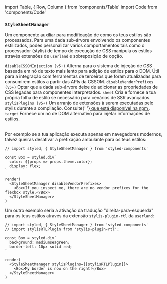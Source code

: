 import Table, { Row, Column } from 'components/Table'
import Code from 'components/Code'

### `StyleSheetManager`

Um componente auxiliar para modificação de como os teus estilos são processados. Para uma dada sub-árvore envolvendo os componentes estilizados, podes personalizar vários comportamentos tais como o processador (stylis) de tempo de execução de CSS manipula os estilos através extensões de `userland` e sobreposição de opção.

<Table head={['Props', 'Description']}>
  <Row>
    <Column>
      <Code>disableCSSOMInjection (v5+)</Code>
    </Column>
    <Column>
      Alterna para o sistema de injeção de CSS baseada em nó de texto mais lento para adição de estilos para o DOM. Útil para a integração com ferramentas de terceiros que foram atualizadas para consumirem estilos a partir das APIs da CSSOM.
    </Column>
  </Row>

<Row>
  <Column>
    <Code>disableVendorPrefixes (v5+)</Code>
  </Column>
  <Column>
    Optar que a dada sub-árvore deixe de adicionar as propriedades de CSS legadas para componentes interpretados.
  </Column>
</Row>

<Row>
  <Column>
    <Code>sheet</Code>
  </Column>
  <Column>
    Cria e fornece a tua própria folha de estilo se necessário para cenários de SSR avançados.
  </Column>
</Row>

<Row>
  <Column>
    <Code>stylisPlugins (v5+)</Code>
  </Column>
  <Column>
    Um arranjo de extensões à serem executadas pelo stylis durante a compilação. Consulte{' '}<a href="https://www.npmjs.com/search?q=keywords%3Astylis" target="_blank">
      que está disponível na npm
    </a>.
  </Column>
</Row>

  <Row>
    <Column>
      <Code>target</Code>
    </Column>
    <Column>
      Fornece um nó de DOM alternativo para injetar informações de estilos.
    </Column>
  </Row>
</Table>

Por exemplo se a tua aplicação executa apenas em navegadores modernos, talvez queiras desativar a prefixação ambulante para os teus estilos:

```react
// import styled, { StyleSheetManager } from 'styled-components'

const Box = styled.div`
  color: ${props => props.theme.color};
  display: flex;
`

render(
  <StyleSheetManager disableVendorPrefixes>
    <Box>If you inspect me, there are no vendor prefixes for the flexbox style.</Box>
  </StyleSheetManager>
)
```

Um outro exemplo seria a ativação da tradução "direita-para-esquerda" para os teus estilos através da extensão `stylis-plugin-rtl` da `userland`:

```react
// import styled, { StyleSheetManager } from 'styled-components'
// import stylisRTLPlugin from 'stylis-plugin-rtl';

const Box = styled.div`
  background: mediumseagreen;
  border-left: 10px solid red;
`

render(
  <StyleSheetManager stylisPlugins={[stylisRTLPlugin]}>
    <Box>My border is now on the right!</Box>
  </StyleSheetManager>
)
```
